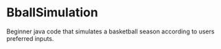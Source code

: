 # BballSimulation
Beginner java code that simulates a basketball season according to users preferred inputs. 
